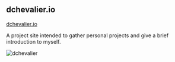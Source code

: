 ## dchevalier.io

[dchevalier.io](https://dchevalier.io)

A project site intended to gather personal projects and give a brief introduction to myself. 

![dchevalier](https://dchevalier.io/src/assets/dchevalier-screen.png)
